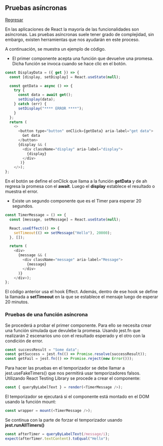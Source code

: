 ## Pruebas asíncronas

[Regresar](/CodingBootcampsESPOL-FPR/)

En las aplicaciones de React la mayoría de las funcionalidades son asíncronas. Las pruebas asíncronas suele tener grado de complejidad, sin embargo, existen herramientas que nos ayudarán en este proceso. 

A continuación, se muestra un ejemplo de código.

* El primer componente acepta una función que devuelve una promesa. Dicha función se invoca cuando se hace clic en el botón. 

```js
const DisplayData = ({ get }) => {
  const [display, setDisplay] = React.useState(null);

  const getData = async () => {
    try {
      const data = await get();
      setDisplay(data);
    } catch (err) {
      setDisplay("**** ERROR ****");
    }
  };
  return (
    <>
      <button type="button" onClick={getData} aria-label="get data">
        Get data
      </button>
      {display && (
        <div className="display" aria-label="display">
          {display}
        </div>
       )}
    </>);
};
```
En el botón se define el onClick que llama a la función **getData** y de ah regresa la promesa con el **await**. Luego el **display** establece el resultado o muestra el error.

* Existe un segundo componente que es el Timer para esperar 20 segundos.

```js
const TimerMessage = () => {
  const [message, setMessage] = React.useState(null);

  React.useEffect(() => {
    setTimeout(() => setMessage("Hello"), 20000);
  }, []);

  return (
    <div>
      {message && (
        <div className="message" aria-label="Message">
          {message}
        </div>
      )}
    </div>);
};
```
El código anterior usa el hook Effect. Además, dentro de ese hook se define la llamada a **setTimeout** en la que se establece el mensaje luego de esperar 20 minutos. 

### Pruebas de una función asíncrona

Se procederá a probar el primer componente. Para ello se necesita crear una función simulada que devulebe la promesa. Usando jest.fn que realizarán 2 escenarios uno con el resultado esperado y el otro con la condición de error. 

```js
const successResult = "Some data";
const getSuccess = jest.fn(() => Promise.resolve(successResult));
const getFail = jest.fn(() => Promise.reject(new Error()));
```

Para hacer las pruebas en el temporizador se debe llamar a jest.useFakeTimers() que nos permitirá usar temporizadores falsos. 
Utilizando React Testing Library se procede a crear el componente:

```js
const { queryByLabelText } = render(<TimerMessage />);
```
El temporizador se ejecutará si el componente está montado en el DOM usando la función mount:

```js
const wrapper = mount(<TimerMessage />);
```

Se continua con la parte de forzar el temporizador usando **jest.runAllTimers()**

```js
const afterTimer = queryByLabelText(/message/i);
expect(afterTimer.textContent).toEqual("Hello");
```

